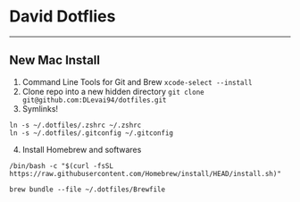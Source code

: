 # David Dotflies
---
## New Mac Install
1. Command Line Tools for Git and Brew
```xcode-select --install```
2. Clone repo into a new hidden directory
```git clone git@github.com:DLevai94/dotfiles.git```
3. Symlinks!
```
ln -s ~/.dotfiles/.zshrc ~/.zshrc
ln -s ~/.dotfiles/.gitconfig ~/.gitconfig
```
4. Install Homebrew and softwares
```
/bin/bash -c "$(curl -fsSL https://raw.githubusercontent.com/Homebrew/install/HEAD/install.sh)"

brew bundle --file ~/.dotfiles/Brewfile
```